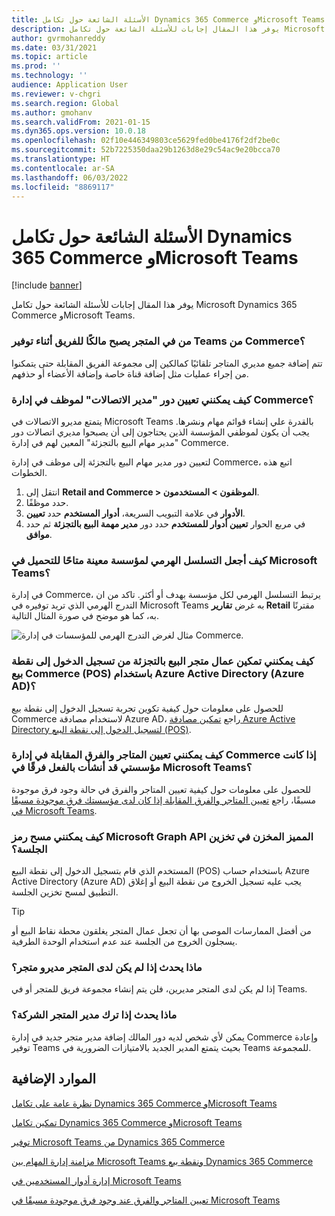 ```yaml
---
title: الأسئلة الشائعة حول تكامل Dynamics 365 Commerce وMicrosoft Teams
description: يوفر هذا المقال إجابات للأسئلة الشائعة حول تكامل Microsoft Dynamics 365 Commerce وMicrosoft Teams.
author: gvrmohanreddy
ms.date: 03/31/2021
ms.topic: article
ms.prod: ''
ms.technology: ''
audience: Application User
ms.reviewer: v-chgri
ms.search.region: Global
ms.author: gmohanv
ms.search.validFrom: 2021-01-15
ms.dyn365.ops.version: 10.0.18
ms.openlocfilehash: 02f10e446349803ce5629fed0be4176f2df2be0c
ms.sourcegitcommit: 52b7225350daa29b1263d8e29c54ac9e20bcca70
ms.translationtype: HT
ms.contentlocale: ar-SA
ms.lasthandoff: 06/03/2022
ms.locfileid: "8869117"
---
```

# <a name="dynamics-365-commerce-and-microsoft-teams-integration-faq"></a>الأسئلة الشائعة حول تكامل Dynamics 365 Commerce وMicrosoft Teams

[!include [banner](includes/banner.md)]

يوفر هذا المقال إجابات للأسئلة الشائعة حول تكامل Microsoft Dynamics 365 Commerce وMicrosoft Teams.

### <a name="who-in-the-store-becomes-an-owner-of-a-team-while-provisioning-teams-from-commerce"></a>من في المتجر يصبح مالكًا للفريق أثناء توفير Teams من Commerce؟ 

تتم إضافة جميع مديري المتاجر تلقائيًا كمالكين إلى مجموعة الفريق المقابلة حتى يتمكنوا من إجراء عمليات مثل إضافة قناة خاصة وإضافة الأعضاء أو حذفهم. 

### <a name="how-do-i-assign-the-communications-manager-role-to-an-employee-in-commerce-headquarters"></a>كيف يمكنني تعيين دور "مدير الاتصالات" لموظف في إدارة Commerce؟ 

يتمتع مديرو الاتصالات في Microsoft Teams بالقدرة علي إنشاء قوائم مهام ونشرها. يجب أن يكون لموظفي المؤسسة الذين يحتاجون إلى أن يصبحوا مديري اتصالات دور "مدير مهام البيع بالتجزئة" المعين لهم في إدارة Commerce.

لتعيين دور مدير مهام البيع بالتجزئة إلى موظف في إدارة Commerce، اتبع هذه الخطوات.

1. انتقل إلى **Retail and Commerce \> الموظفون \> المستخدمون**.
1. حدد موظفًا.
1. في علامة التبويب السريعة، **أدوار المستخدم** حدد **تعيين‏‎ الأدوار**.
1. في مربع الحوار **تعيين أدوار للمستخدم** حدد دور **مدير مهمة البيع بالتجزئة** ثم حدد **موافق**.

### <a name="how-do-i-make-a-specific-organization-hierarchy-available-to-upload-into-microsoft-teams"></a>كيف أجعل التسلسل الهرمي لمؤسسة معينة متاحًا للتحميل في Microsoft Teams؟

في إدارة Commerce، يرتبط التسلسل الهرمي لكل مؤسسة بهدف أو أكثر. تاكد من ان التدرج الهرمي الذي تريد توفيره في Microsoft Teams به غرض **تقارير Retail** مقترنًا به، كما هو موضح في صورة المثال التالية. 

![مثال لغرض التدرج الهرمي للمؤسسات في إدارة Commerce.](media/d365-commerce-organization-hierarchies-purpose.png)

### <a name="how-do-i-enable-retail-store-workers-to-sign-in-to-commerce-point-of-sale-pos-using-azure-active-directory-azure-ad"></a>كيف يمكنني تمكين عمال متجر البيع بالتجزئة من تسجيل الدخول إلى نقطة بيع Commerce (POS) باستخدام Azure Active Directory (Azure AD)؟

للحصول على معلومات حول كيفية تكوين تجربة تسجيل الدخول إلى نقطة بيع Commerce لاستخدام مصادقة Azure AD، راجع [تمكين مصادقة Azure Active Directory لتسجيل الدخول إلى نقطة البيع (POS)](aad-pos-logon.md).

### <a name="how-do-i-map-stores-and-corresponding-teams-in-commerce-headquarters-if-my-organization-has-already-created-teams-in-microsoft-teams"></a>كيف يمكنني تعيين المتاجر والفرق المقابلة في إدارة Commerce إذا كانت مؤسستي قد أنشأت بالفعل فرقًا في Microsoft Teams؟

للحصول على معلومات حول كيفية تعيين المتاجر والفرق في حالة وجود فرق موجودة مسبقًا، راجع [تعيين المتاجر والفرق المقابلة إذا كان لدى مؤسستك فرق موجودة مسبقًا في Microsoft Teams](map-stores-existing-teams.md).

### <a name="how-do-i-clear-the-microsoft-graph-api-token-stored-in-the-session-storage"></a>كيف يمكنني مسح رمز Microsoft Graph API المميز المخزن في تخزين الجلسة؟

المستخدم الذي قام بتسجيل الدخول إلى نقطة البيع (POS) باستخدام حساب Azure Active Directory (Azure AD) يجب عليه تسجيل الخروج من نقطة البيع أو إغلاق التطبيق لمسح تخزين الجلسة. 

> [!TIP]
> من أفضل الممارسات الموصى بها أن تجعل عمال المتجر يغلقون محطة نقاط البيع أو يسجلون الخروج من الجلسة عند عدم استخدام الوحدة الطرفية. 

### <a name="what-happens-if-a-store-doesnt-have-store-managers"></a>ماذا يحدث إذا لم يكن لدى المتجر مديرو متجر؟

إذا لم يكن لدى المتجر مديرين، فلن يتم إنشاء مجموعة فريق للمتجر أو في Teams. 

### <a name="what-happens-if-a-store-manager-leaves-the-company"></a>ماذا يحدث إذا ترك مدير المتجر الشركة؟

يمكن لأي شخص لديه دور المالك إضافة مدير متجر جديد في إدارة Commerce وإعادة توفير Teams بحيث يتمتع المدير الجديد بالامتيازات الضرورية في Teams للمجموعة. 

## <a name="additional-resources"></a>الموارد الإضافية

[نظرة عامة على تكامل Dynamics 365 Commerce وMicrosoft Teams](commerce-teams-integration.md)

[تمكين تكامل Dynamics 365 Commerce وMicrosoft Teams](enable-teams-integration.md)

[توفير Microsoft Teams من Dynamics 365 Commerce](provision-teams-from-commerce.md)

[مزامنة إدارة المهام بين Microsoft Teams ونقطة بيع Dynamics 365 Commerce](synchronize-tasks-teams-pos.md)

[إدارة أدوار المستخدمين في Microsoft Teams](manage-user-roles-teams.md)

[تعيين المتاجر والفرق عند وجود فرق موجودة مسبقًا في Microsoft Teams](map-stores-existing-teams.md)
